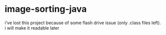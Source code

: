 # image-sorting-java
i've lost this project because of some flash drive issue (only .class files left). i will make it readable later
